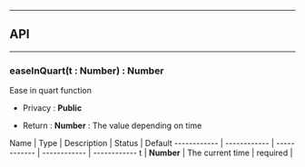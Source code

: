 


-----------------------------
## API
-----------------------------

### easeInQuart(t : Number) : Number
Ease in quart function

- Privacy : **Public**

- Return : **Number** : The value depending on time

Name | Type | Description | Status | Default
------------ | ------------ | ------------ | ------------ | ------------
t | **Number** | The current time | required | 



